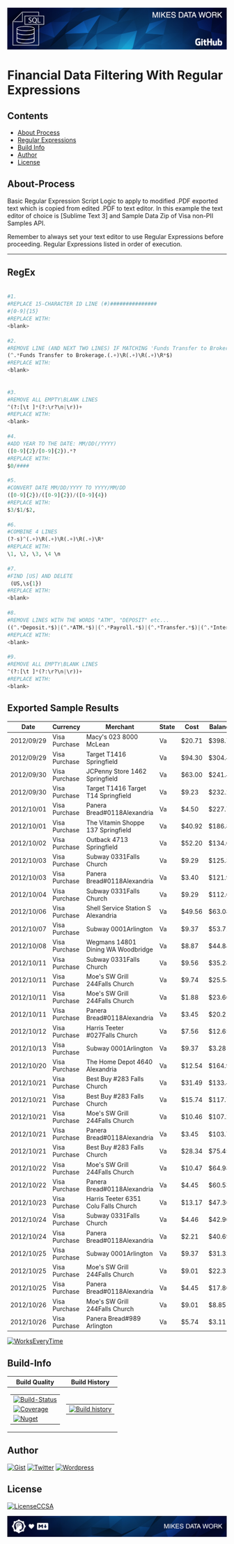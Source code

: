 ![Mikes Data Work Git](https://raw.githubusercontent.com/mikesdatawork/images/master/git_mikes_data_work_banner_01.png "Mikes Data Work")

# Financial Data Filtering With Regular Expressions


## Contents

- [About Process](##About-Process)
- [Regular Expressions](#RegEx)
- [Build Info](#Build-Info)
- [Author](#Author)
- [License](#License) 


## About-Process

<p>Basic Regular Expression Script Logic to apply to modified .PDF exported text which is copied from edited .PDF to text editor.  In this example the text editor of choice is [Sublime Text 3] and Sample Data Zip of Visa non-PII Samples API.

Remember to always set your text editor to use Regular Expressions before proceeding.
Regular Expressions listed in order of execution.



---
## RegEx
```Python

#1.
#REPLACE 15-CHARACTER ID LINE (#)###############
#[0-9]{15}
#REPLACE WITH: 
<blank>

#2.
#REMOVE LINE (AND NEXT TWO LINES) IF MATCHING 'Funds Transfer to Brokerage' etc...
(^.*Funds Transfer to Brokerage.(.+)\R(.+)\R(.+)\R*$)
#REPLACE WITH:
<blank>


#3.
#REMOVE ALL EMPTY\BLANK LINES
^(?:[\t ]*(?:\r?\n|\r))+
#REPLACE WITH:
<blank>

#4.
#ADD YEAR TO THE DATE: MM/DD(/YYYY)
([0-9]{2}/[0-9]{2}).*?
#REPLACE WITH:
$0/####

#5.
#CONVERT DATE MM/DD/YYYY TO YYYY/MM/DD
([0-9]{2})/([0-9]{2})/([0-9]{4})
#REPLACE WITH:
$3/$1/$2,

#6. 
#COMBINE 4 LINES
(?-s)^(.+)\R(.+)\R(.+)\R(.+)\R*
#REPLACE WITH:
\1, \2, \3, \4 \n

#7.
#FIND [US] AND DELETE
 (US,\s{1})
#REPLACE WITH:
<blank>

#8.
#REMOVE LINES WITH THE WORDS "ATM", "DEPOSIT" etc...
((^.*Deposit.*$)|(^.*ATM.*$)|(^.*Payroll.*$)|(^.*Transfer.*$)|(^.*Interest.*$)|(^.*Beginning.*$))
#REPLACE WITH:
<blank>

#9.
#REMOVE ALL EMPTY\BLANK LINES
^(?:[\t ]*(?:\r?\n|\r))+
#REPLACE WITH:
<blank>


```

## Exported Sample Results 

| Date | Currency | Merchant | State | Cost | Balance |
|----------|--------------------------------------------|----------------------------------------|----|----------|----------| 
2012/09/29	|Visa Purchase	|Macy's 023 8000 McLean	|Va	|$20.71	|$398.77|
2012/09/29	|Visa Purchase	|Target T1416 Springfield |Va	|$94.30	|$304.47|
2012/09/30	|Visa Purchase	|JCPenny Store 1462 Springfield	|Va	|$63.00	|$241.47|
2012/09/30	|Visa Purchase	|Target T1416 Target T14 Springfield	|Va	|$9.23	|$232.24|
2012/10/01	|Visa Purchase	|Panera Bread#0118Alexandria	|Va	|$4.50	|$227.74|
2012/10/01	|Visa Purchase	|The Vitamin Shoppe 137 Springfield	|Va	|$40.92	|$186.82|
2012/10/02	|Visa Purchase	|Outback 4713 Springfield	|Va	|$52.20	|$134.62|
2012/10/03	|Visa Purchase	|Subway 0331Falls Church	|Va	|$9.29	|$125.33|
2012/10/03	|Visa Purchase	|Panera Bread#0118Alexandria	|Va	|$3.40	|$121.93|
2012/10/04	|Visa Purchase	|Subway 0331Falls Church	|Va	|$9.29	|$112.64|
2012/10/06	|Visa Purchase	|Shell Service Station S Alexandria	|Va	|$49.56	|$63.08|
2012/10/07	|Visa Purchase	|Subway 0001Arlington|Va	|$9.37	|$53.71|
2012/10/08	|Visa Purchase	|Wegmans 14801 Dining WA Woodbridge	|Va	|$8.87	|$44.84|
2012/10/11	|Visa Purchase	|Subway 0331Falls Church	|Va	|$9.56	|$35.28|
2012/10/11	|Visa Purchase	|Moe's SW Grill 244Falls Church|Va	|$9.74	|$25.54|
2012/10/11	|Visa Purchase	|Moe's SW Grill 244Falls Church|Va	|$1.88	|$23.66|
2012/10/11	|Visa Purchase	|Panera Bread#0118Alexandria	|Va	|$3.45	|$20.21|
2012/10/12	|Visa Purchase	|Harris Teeter #027Falls Church	|Va	|$7.56	|$12.65|
2012/10/13	|Visa Purchase	|Subway 0001Arlington|Va	|$9.37	|$3.28|
2012/10/20	|Visa Purchase	|The Home Depot 4640 Alexandria	|Va	|$12.54	|$164.93|
2012/10/21	|Visa Purchase	|Best Buy #283 Falls Church	|Va	|$31.49	|$133.44|
2012/10/21	|Visa Purchase	|Best Buy #283 Falls Church	|Va	|$15.74	|$117.70|
2012/10/21	|Visa Purchase	|Moe's SW Grill 244Falls Church|Va	|$10.46	|$107.24|
2012/10/21	|Visa Purchase	|Panera Bread#0118Alexandria	|Va	|$3.45	|$103.79|
2012/10/21	|Visa Purchase	|Best Buy #283 Falls Church	|Va	|$28.34	|$75.45|
2012/10/22	|Visa Purchase	|Moe's SW Grill 244Falls Church|Va	|$10.47	|$64.98|
2012/10/22	|Visa Purchase	|Panera Bread#0118Alexandria	|Va	|$4.45	|$60.53|
2012/10/23	|Visa Purchase	|Harris Teeter 6351 Colu Falls Church	|Va	|$13.17	|$47.36|
2012/10/24	|Visa Purchase	|Subway 0331Falls Church	|Va	|$4.46	|$42.90|
2012/10/24	|Visa Purchase	|Panera Bread#0118Alexandria	|Va	|$2.21	|$40.69|
2012/10/25	|Visa Purchase	|Subway 0001Arlington|Va	|$9.37	|$31.32|
2012/10/25	|Visa Purchase	|Moe's SW Grill 244Falls Church|Va	|$9.01	|$22.31|
2012/10/25	|Visa Purchase	|Panera Bread#0118Alexandria	|Va	|$4.45	|$17.86|
2012/10/26	|Visa Purchase	|Moe's SW Grill 244Falls Church|Va	|$9.01	|$8.85|
2012/10/26	|Visa Purchase	|Panera Bread#989 Arlington|Va	|$5.74	|$3.11|

[![WorksEveryTime](https://forthebadge.com/images/badges/60-percent-of-the-time-works-every-time.svg)](https://shitday.de/)

## Build-Info

| Build Quality | Build History |
|--|--|
|<table><tr><td>[![Build-Status](https://ci.appveyor.com/api/projects/status/pjxh5g91jpbh7t84?svg?style=flat-square)](#)</td></tr><tr><td>[![Coverage](https://coveralls.io/repos/github/tygerbytes/ResourceFitness/badge.svg?style=flat-square)](#)</td></tr><tr><td>[![Nuget](https://img.shields.io/nuget/v/TW.Resfit.Core.svg?style=flat-square)](#)</td></tr></table>|<table><tr><td>[![Build history](https://buildstats.info/appveyor/chart/tygerbytes/resourcefitness)](#)</td></tr></table>|

## Author

[![Gist](https://img.shields.io/badge/Gist-MikesDataWork-<COLOR>.svg)](https://gist.github.com/mikesdatawork)
[![Twitter](https://img.shields.io/badge/Twitter-MikesDataWork-<COLOR>.svg)](https://twitter.com/mikesdatawork)
[![Wordpress](https://img.shields.io/badge/Wordpress-MikesDataWork-<COLOR>.svg)](https://mikesdatawork.wordpress.com/)


## License
[![LicenseCCSA](https://img.shields.io/badge/License-CreativeCommonsSA-<COLOR>.svg)](https://creativecommons.org/share-your-work/licensing-types-examples/)

![Mikes Data Work](https://raw.githubusercontent.com/mikesdatawork/images/master/git_mikes_data_work_banner_02.png "Mikes Data Work")

